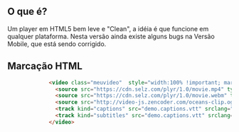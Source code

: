 ## O que é?
Um player em HTML5 bem leve e "Clean", a idéia é que funcione em qualquer plataforma.
Nesta versão ainda existe alguns bugs na Versão Mobile, que está sendo corrigido.

## Marcação HTML
```html
             <video class="meuvideo"  style="width:100% !important; margin-bottom:-10px"   width="100%" height="auto" poster="https://cdn.plyr.io/static/poster.jpg">
               <source src="https://cdn.selz.com/plyr/1.0/movie.mp4" type='video/mp4' />
               <source src="https://cdn.selz.com/plyr/1.0/movie.webm" type='video/webm' />
               <source src="http://video-js.zencoder.com/oceans-clip.ogv" type='video/ogg' />
               <track kind="captions" src="demo.captions.vtt" srclang="en" label="English"></track>
               <track kind="subtitles" src="demo.captions.vtt" srclang="en" label="English"></track>
             </video>

```
